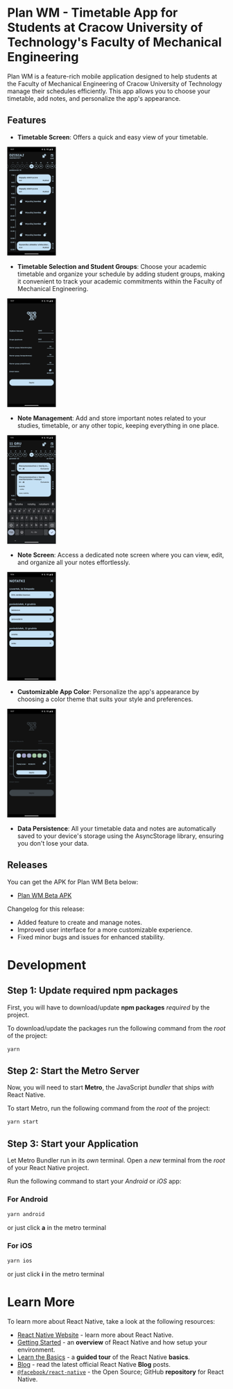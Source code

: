 # Plan WM - Timetable App for Students at Cracow University of Technology's Faculty of Mechanical Engineering

Plan WM is a feature-rich mobile application designed to help students at the Faculty of Mechanical Engineering of Cracow University of Technology manage their schedules efficiently. This app allows you to choose your timetable, add notes, and personalize the app's appearance.

## Features

- **Timetable Screen**: Offers a quick and easy view of your timetable.
<img src="timetable_screen.png" alt="Timetable Screen" height="250px"/>

- **Timetable Selection and Student Groups**: Choose your academic timetable and organize your schedule by adding student groups, making it convenient to track your academic commitments within the Faculty of Mechanical Engineering.
<img src="edit_settings.png" alt="Timetable and Student Groups" height="250px"/>

- **Note Management**: Add and store important notes related to your studies, timetable, or any other topic, keeping everything in one place.
<img src="note_management.png" alt="Note Management" height="250px"/>

- **Note Screen**: Access a dedicated note screen where you can view, edit, and organize all your notes effortlessly.
<img src="note_screen.png" alt="Note Screen" height="250px"/>

- **Customizable App Color**: Personalize the app's appearance by choosing a color theme that suits your style and preferences.
<img src="edit_color.png" alt="Customizable App Color" height="250px"/>

- **Data Persistence**: All your timetable data and notes are automatically saved to your device's storage using the AsyncStorage library, ensuring you don't lose your data.


## Releases

You can get the APK for Plan WM Beta below:

- [Plan WM Beta APK](https://drive.google.com/file/d/14TitxuKj4EFy4gIunoPOs5OZnGces6vh/view?usp=drivesdk)

Changelog for this release:

- Added feature to create and manage notes.
- Improved user interface for a more customizable experience.
- Fixed minor bugs and issues for enhanced stability.

<!--- Installation

[Include installation instructions here if applicable]

Usage

[Provide instructions on how students can use Plan WM]

Contributing

[If you want to encourage contributions, provide guidelines here]

License

[Specify the license you are using for your project]-->




# Development

## Step 1: Update required npm packages

First, you will have to download/update **npm packages** _required_ by the project.

To download/update the packages run the following command from the _root_ of the project:

```bash
yarn
```

## Step 2: Start the Metro Server

Now, you will need to start **Metro**, the JavaScript _bundler_ that ships _with_ React Native.

To start Metro, run the following command from the _root_ of the project:

```bash
yarn start
```

## Step 3: Start your Application

Let Metro Bundler run in its _own_ terminal. Open a _new_ terminal from the _root_ of your React Native project. 

Run the following command to start your _Android_ or _iOS_ app:

### For Android

```bash
yarn android
``` 
or just click **a** in the metro terminal

### For iOS

```bash
yarn ios
```
or just click **i** in the metro terminal

# Learn More

To learn more about React Native, take a look at the following resources:

- [React Native Website](https://reactnative.dev) - learn more about React Native.
- [Getting Started](https://reactnative.dev/docs/environment-setup) - an **overview** of React Native and how setup your environment.
- [Learn the Basics](https://reactnative.dev/docs/getting-started) - a **guided tour** of the React Native **basics**.
- [Blog](https://reactnative.dev/blog) - read the latest official React Native **Blog** posts.
- [`@facebook/react-native`](https://github.com/facebook/react-native) - the Open Source; GitHub **repository** for React Native.
